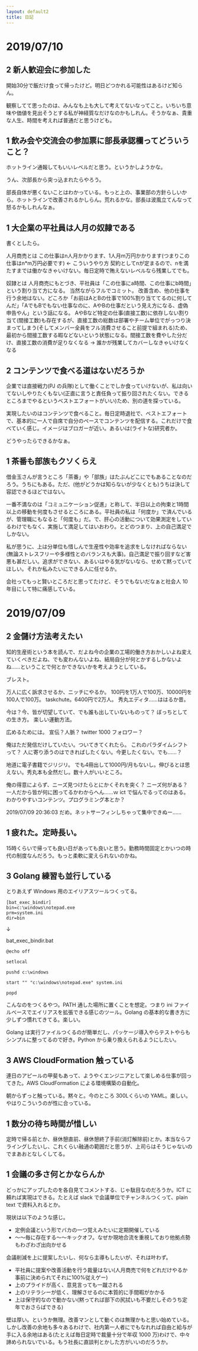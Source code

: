 ```yaml
---
layout: default2
title: 日記
---
```


# 2019/07/10

## 2 新人歓迎会に参加した
開始30分で飯だけ食って帰ったけど。明日どつかれる可能性はあるけど知らん。

観察してて思ったのは、みんなも上も大して考えてないなってこと。いちいち意味や価値を見出そうとする私が神経質なだけなのかもしれん。そうかなぁ、貴重な人生、時間を考えれば普通だと思うけども。

## 1 飲み会や交流会の参加票に部長承認欄ってどういうこと？
ホットライン通報してもいいレベルだと思う。というかしようかな。

うん、次部長から突っ込まれたらやろう。

部長自体が悪くないことはわかっている。もっと上の、事業部の方針らしいから。ホットラインで改善されるかしらん。荒れるかな。部長は波風立てんなって怒るかもしれんなぁ。

## 1 大企業の平社員は人月の奴隷である
書くとしたら。

人月商売とは
この仕事はn人月かかります、1人月m万円かかります(つまりこの仕事はn*m万円必要です) ← こういうやり方
契約としてnが定まるので、nを満たすまでは働かなきゃいけない。毎日定時で賄えないレベルなら残業してでも。

奴隷とは
人月商売にもとづき、平社員は「この仕事にa時間、この仕事にb時間」という割り当て方になる。
当然ながらフルでコミット。
改善含め、他の仕事を行う余地はない。どころか「お前はAとBの仕事で100%割り当ててるのに何してんだ」「AでもBでもない仕事なのに、AやBの仕事だという見え方になる、虚偽申告やん」という話になる。
AやBなど特定の仕事(直接工数)に依存しない割り当て(間接工数)も存在するが、直接工数の総数は部署やチーム単位でがっつり決まってしまう(そしてメンバー全員をフル消費させること前提で組まれる)ため、最初から間接工数する暇などないという状態になる。間接工数を費やした分だけ、直接工数の消費が足りなくなる → 誰かが残業してカバーしなきゃいけなくなる

## 2 コンテンツで食べる道はないだろうか
企業では直接戦力(PJ の兵隊)として働くことでしか食っていけないが、私は向いてないしやりたくもない(正直に言うと責任負って振り回されたくない。できるところまでやるというベストエフォートがいい)ため、別の道を探っている。

実現したいのはコンテンツで食べること。毎日定時退社で、ベストエフォートで、基本的に一人で自席で自分のペースでコンテンツを配信する。これだけで食べていく感じ。イメージはブロガーが近い。あるいは(ライトな)研究者か。

どうやったらできるかなぁ。

## 1 茶番も部族もクソくらえ
借金玉さんが言うところ「茶番」や「部族」はたぶんどこにでもあることなのだろう。うちにもある。ただ、(他がどうかは知らないが少なくとも)うちは決して容認できるほどではない。

一番不満なのは「コミュニケーション促進」と称して、半日以上の拘束と1時間以上の移動を何度もさせるところにある。平社員の私は「何度か」で済んでいるが、管理職にもなると「何度も」だ。で、肝心の活動について効果測定をしているわけでもなく、実施して満足してはいおわり。とどのつまり、上の自己満足でしかない。

私が思うに、上は分単位も惜しんで生産性や効率を追求をしなければならない(無論ストレスフリーや多様性とのバランスも大事)。自己満足で振り回すなど害悪も甚だしい。追求ができない、あるいはやる気がないなら、せめて黙っていてほしい。それか私みたいにできる人に任せるか。

会社ってもっと賢いところだと思ってたけど、そうでもないだなぁと社会人 10 年目にして特に痛感している。

# 2019/07/09

## 2 金儲け方法考えたい
知的生産術という本を読んで、だよね今の企業の工場的働き方おかしいよね変えていくべきだよね、でも変わんないよね、結局自分が何とかするしかないよね……ということで何とかできないかを考えようとしている。

ブレスト。

万人に広く訴求させるか、ニッチにやるか。
100円を1万人で100万、10000円を100人で100万。
taskchute。6400円で2万人。
秀丸エディタ……ははるか昔。

今は？今、皆が切望していて、でも誰も出していないものって？
ぼっちとしての生き方。
楽しい運動方法。

広めるためには。
宣伝？人脈？
twitter 1000 フォロワー？

俺はただ発信だけしていたい。ついてきてくれたら。
これのパラダイムシフトって？
人に寄り添うのはできればしたくない。今更したくない。でも……？

地道に電子書籍でジリジリ。
でも4冊出して1000円/月もないし。伸びるとは思えない。秀丸本も全然だし。数十人がいいところ。

俺の得意によらず、ニーズ見つけたらとにかくそれを突く？
ニーズ何がある？
一人だから皆が何に困ってるかわからへん……ｗ
ict で悩んでるってのはある。わかりやすいコンテンツ。プログラミング本とか？

2019/07/09 20:36:03 だめ。ネットサーフィンしちゃって集中できぬー……

## 1 疲れた。定時長い。
15時くらいで帰っても良い日があっても良いと思う。勤務時間固定とかいつの時代の制度なんだろう。もっと柔軟に変えられないのかね。

## 3 Golang 練習も並行している
とりあえず Windows 用のエイリアスツールつくってる。

```
[bat_exec_bindir]
bin=c:\windows\notepad.exe
prm=system.ini
dir=bin
```

↓

bat_exec_bindir.bat

```
@echo off

setlocal

pushd c:\windows

start "" "c:\windows\notepad.exe" system.ini

popd
```

こんなのをつくるやつ。PATH 通した場所に置くことを想定。つまり ini ファイルベースでエイリアスを拡張できる感じのツール。Golang の基本的な書き方に少しずつ慣れてきてる。楽しい。

Golang は実行ファイルつくるのが簡単だし、パッケージ導入やらテストやらもシンプルに整ってるので好き。Python から乗り換えられるようにしたい。

## 3 AWS CloudFormation 触っている
連日のアピールの甲斐もあって、ようやくエンジニアとして楽しめる仕事が回ってきた。AWS CloudFormation による環境構築の自動化。

朝からずっと触っている。黙々と。今のところ 300Lくらいの YAML。楽しい。やはりこういうのが性に合っている。

## 1 数分の待ち時間が惜しい
定時で帰る前とか、昼休憩直前、昼休憩終了手前(消灯解除前)とか。本当ならフライングしたいし、これくらい融通の範囲だと思うが、上司らはそうじゃないのでまあおとなしくしてる。

## 1 会議の多さ何とかならんか
どっかにアップしたのを各自見てコメントする、じゃ駄目なのだろうか。ICT に頼れば実現はできる。たとえば slack で会議単位でチャンネルつくって、plain text で資料入れるとか。

現状は以下のような感じ。

- 定例会議という形でバカの一つ覚えみたいに定期開催している
- ～～毎に存在する～～キックオフ。なぜか現地合流を重視しており他拠点勢もわざわざ出向かせる

会議削減を上に提案したいし、何なら主導もしたいが、それは叶わず。

- 平社員に提案や改善活動を行う裁量はない(人月商売で何をどれだけやるか事前に決められてそれに100%従えゲー)
- 上のプライドが高く、意見言っても一蹴される
- 上のリテラシーが低く、理解させるのに本質的に手間暇がかかる
- 上は保守的なので動かない(黙ってれば部下の尻拭いも不要だしそのうち定年でおさらばできる)

壁は厚い。というか無理。改善マンとして動くのは無理かもと思い始めている。しかし改善の余地も多々あるわけで、社内第一人者にでもなれれば自由と給与が手に入る余地はある(たとえば毎日定時で裁量十分で年収 1000 万)わけで、中々諦められないでいる。もう社長に直談判とかした方がいいのだろうか。

